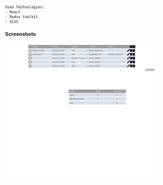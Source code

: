     Used Technologies:
    - React
    - Redux toolkit
    - SCSS

### Screenshots
![](/public/screenshot1.png)